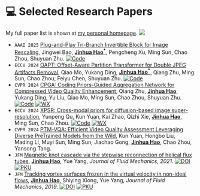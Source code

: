 
# 💻 Selected Research Papers

My full paper list is shown at [my personal homepage](https://eric-hao.github.io). ![](https://komarev.com/ghpvc/?username=Eric-Hao)

- ``AAAI 2025`` [Plug-and-Play Tri-Branch Invertible Block for Image Rescaling](https://arxiv.org/abs/2412.13508), Jingwei Bao, **<u>Jinhua Hao<sup>*</sup></u>**, Pengcheng Xu, Ming Sun, Chao Zhou, Shuyuan Zhu. [![Code](https://img.shields.io/badge/Code-blue?logo=github&logoColor=white&style=flat&labelColor=505050)](https://github.com/Jingwei-Bao/T-InvBlocks)
- ``ECCV 2024`` [OAPT: Offset-Aware Partition Transformer for Double JPEG Artifacts Removal](https://www.ecva.net/papers/eccv_2024/papers_ECCV/papers/03228.pdf), Qiao Mo, Yukang Ding, **<u>Jinhua Hao<sup>*</sup></u>**, Qiang Zhu, Ming Sun, Chao Zhou, Feiyu Chen, Shuyuan Zhu. [![Code](https://img.shields.io/badge/Code-blue?logo=github&logoColor=white&style=flat&labelColor=505050)](https://github.com/QMoQ/OAPT)
- ``CVPR 2024`` [CPGA: Coding Priors-Guided Aggregation Network for Compressed Video Quality Enhancement](https://openaccess.thecvf.com/content/CVPR2024/papers/Zhu_CPGA_Coding_Priors-Guided_Aggregation_Network_for_Compressed_Video_Quality_Enhancement_CVPR_2024_paper.pdf), Qiang Zhu, **<u>Jinhua Hao</u>**, Yukang Ding, Yu Liu, Qiao Mo, Ming Sun, Chao Zhou, Shuyuan Zhu. [![Code](https://img.shields.io/badge/Code-blue?logo=github&logoColor=white&style=flat&labelColor=505050)](https://github.com/QZ1-boy/CPGA) [![WX](https://img.shields.io/badge/Post-blue?logo=wechat&logoColor=white&style=flat&labelColor=505050)](https://mp.weixin.qq.com/s/ixog0p_bYTv_daMjTAwEyA)
- ``ECCV 2024`` [XPSR: Cross-modal priors for diffusion-based image super-resolution](https://www.ecva.net/papers/eccv_2024/papers_ECCV/papers/01755.pdf), Yunpeng Qu, Kun Yuan, Kai Zhao, Qizhi Xie, **<u>Jinhua Hao</u>**, Ming Sun, Chao Zhou. [![Code](https://img.shields.io/badge/Code-blue?logo=github&logoColor=white&style=flat&labelColor=505050)](https://github.com/qyp2000/XPSR) [![WX](https://img.shields.io/badge/Post-blue?logo=wechat&logoColor=white&style=flat&labelColor=505050)](https://mp.weixin.qq.com/s/zRUoL2eJaOS2wIcB_xiQkg)
- ``CVPR 2024`` [PTM-VQA: Efficient Video Quality Assessment Leveraging Diverse PreTrained Models from the Wild](https://openaccess.thecvf.com/content/CVPR2024/papers/Yuan_PTM-VQA_Efficient_Video_Quality_Assessment_Leveraging_Diverse_PreTrained_Models_from_CVPR_2024_paper.pdf), Kun Yuan, Hongbo Liu, Mading Li, Muyi Sun, Ming Sun, Jiachao Gong, **<u>Jinhua Hao</u>**, Chao Zhou, Yansong Tang.
- ``JFM`` [Magnetic knot cascade via the stepwise reconnection of helical flux tubes](https://www.researchgate.net/profile/Yue-Yang-11/publication/349411681_Magnetic_knot_cascade_via_the_stepwise_reconnection_of_helical_flux_tubes/links/602f631392851c4ed58062be/Magnetic-knot-cascade-via-the-stepwise-reconnection-of-helical-flux-tubes.pdf), **<u>Jinhua Hao</u>**, Yue Yang, _Journal of Fluid Mechanics_, _2021_. [![DOI](https://img.shields.io/badge/Paper-blue?logo=doi&logoColor=white&style=flat&labelColor=505050)](https://www.cambridge.org/core/journals/journal-of-fluid-mechanics/article/abs/magnetic-knot-cascade-via-the-stepwise-reconnection-of-helical-flux-tubes/B356EACB1EDB95A98223264A0205B129) [![PKU](https://img.shields.io/badge/PKU-News-blue?style=flat&labelColor=505050)](https://www.coe.pku.edu.cn/newsfocus/fast/11585.html)
- ``JFM`` [Tracking vortex surfaces frozen in the virtual velocity in non-ideal flows](https://www.researchgate.net/profile/Yue-Yang-11/publication/330640967_Tracking_vortex_surfaces_frozen_in_the_virtual_velocity_in_non-ideal_flows/links/5c4bb76692851c22a3911051/Tracking-vortex-surfaces-frozen-in-the-virtual-velocity-in-non-ideal-flows.pdf), **<u>Jinhua Hao</u>**, Shiying Xiong, Yue Yang, _Journal of Fluid Mechanics_, _2019_. [![DOI](https://img.shields.io/badge/Paper-blue?logo=doi&logoColor=white&style=flat&labelColor=505050)](https://www.cambridge.org/core/journals/journal-of-fluid-mechanics/article/abs/tracking-vortex-surfaces-frozen-in-the-virtual-velocity-in-nonideal-flows/64E2BACB47FD757AB7808626EB9C232D) [![PKU](https://img.shields.io/badge/PKU-News-blue?style=flat&labelColor=505050)](https://www.coe.pku.edu.cn/research/progress/6710.html)
